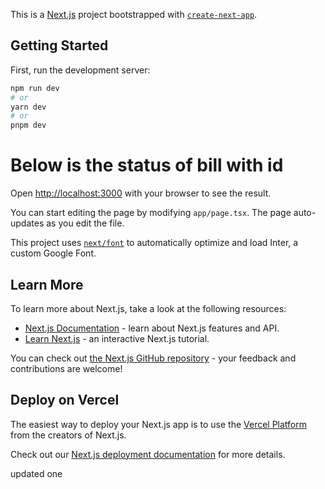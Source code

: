 This is a [Next.js](https://nextjs.org/) project bootstrapped with [`create-next-app`](https://github.com/vercel/next.js/tree/canary/packages/create-next-app).

## Getting Started

First, run the development server:

```bash
npm run dev
# or
yarn dev
# or
pnpm dev
```

# Below is the status of bill with id
<!-- {
  InProcess: 0,
  New: 1,
  Drafted: 2,
  Sent: 3,
  Approval Sent: 4,
  Bill Approved: 5,
  Bill Rejected: 6,
  Bill Approval Requested: 7,
  Bill Failed: 8,
  Deleted: 9,
  Bill Posted: 10,
  Payment Approval Sent: 11,
  Payment Approved: 12,
  Payment Rejected: 13,
  Payment On Hold: 14,
  Selected For Payment: 15,
  Paid: 16,
  Partially Paid: 17,
  Reversed: 18,
  Reversal: 19,
  Send Bill To Pay: 20,
}
NOTE :-Not use value 35 its used for ocr Done Status in Document Table
SendBillToPay = 20 Need to change in Future -->

Open [http://localhost:3000](http://localhost:3000) with your browser to see the result.

You can start editing the page by modifying `app/page.tsx`. The page auto-updates as you edit the file.

This project uses [`next/font`](https://nextjs.org/docs/basic-features/font-optimization) to automatically optimize and load Inter, a custom Google Font.

## Learn More

To learn more about Next.js, take a look at the following resources:

- [Next.js Documentation](https://nextjs.org/docs) - learn about Next.js features and API.
- [Learn Next.js](https://nextjs.org/learn) - an interactive Next.js tutorial.

You can check out [the Next.js GitHub repository](https://github.com/vercel/next.js/) - your feedback and contributions are welcome!

## Deploy on Vercel

The easiest way to deploy your Next.js app is to use the [Vercel Platform](https://vercel.com/new?utm_medium=default-template&filter=next.js&utm_source=create-next-app&utm_campaign=create-next-app-readme) from the creators of Next.js.

Check out our [Next.js deployment documentation](https://nextjs.org/docs/deployment) for more details.

updated one